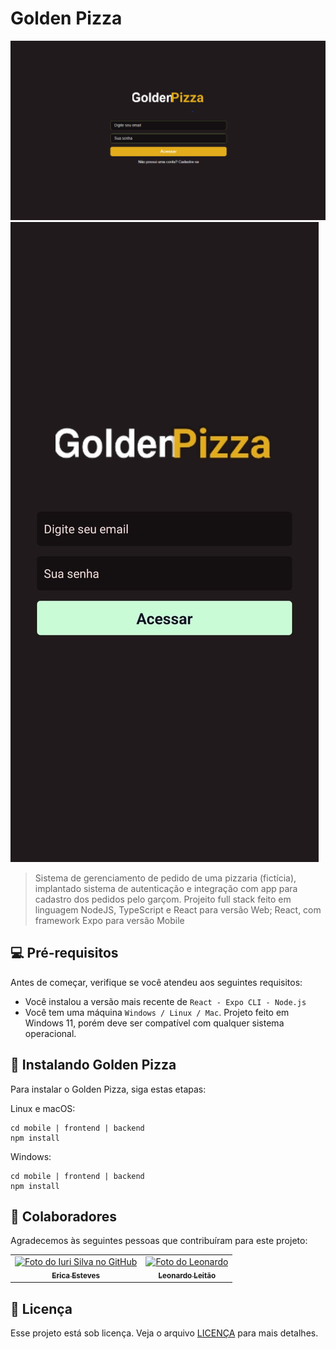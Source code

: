 # Golden Pizza

<img src="/assets/login-web.png" alt="Página Web">
<img src="/assets/login-mobile.jpg" alt="Página Mobile">

> Sistema de gerenciamento de pedido de uma pizzaria (fictícia), implantado sistema de autenticação e integração com app para cadastro dos pedidos pelo garçom. Projeito full stack feito em linguagem NodeJS, TypeScript e React para versão Web; React, com framework Expo para versão Mobile


## 💻 Pré-requisitos

Antes de começar, verifique se você atendeu aos seguintes requisitos:

- Você instalou a versão mais recente de `React - Expo CLI - Node.js`
- Você tem uma máquina `Windows / Linux / Mac`. Projeto feito em Windows 11, porém deve ser compatível com qualquer sistema operacional.

## 🚀 Instalando Golden Pizza

Para instalar o Golden Pizza, siga estas etapas:

Linux e macOS:

```
cd mobile | frontend | backend
npm install
```

Windows:

```
cd mobile | frontend | backend
npm install
```

## 🤝 Colaboradores

Agradecemos às seguintes pessoas que contribuíram para este projeto:

<table>
  <tr>
    <td align="center">
      <a href="https://github.com/erizoka/" title="Git da Erica">
        <img src="https://avatars.githubusercontent.com/u/115660153?v=4" width="100px;" alt="Foto do Iuri Silva no GitHub"/><br>
        <sub>
          <b>Erica Esteves</b>
        </sub>
      </a>
    </td>
    <td align="center">
      <a href="https://github.com/leonardomleitao" title="Perfil">
        <img src="https://avatars.githubusercontent.com/u/1732820?v=4" width="100px;" alt="Foto do Leonardo"/><br>
        <sub>
          <b>Leonardo Leitão</b>
        </sub>
      </a>
    </td>
  </tr>
</table>

## 📝 Licença

Esse projeto está sob licença. Veja o arquivo [LICENÇA](LICENSE.md) para mais detalhes.
